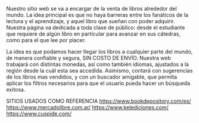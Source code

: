 Nuestro sitio web se va a encargar de la venta de libros alrededor del mundo. La idea principal es que no haya barreras entre los fanáticos de la lectura y el aprendizaje, y aquel libro que sueñan con poder adquirir. Nuestra página va dedicada a toda clase de público: desde el estudiante que requiere de algún libro en partícular para avanzar en sus cátedras, como para el que lee por placer.

La idea es que podamos hacer llegar los libros a cualquier parte del mundo, de manera confiable y segura, SIN COSTO DE ENVÍO. Nuestra web trabajará con distintas monedas, así como también idiomas, ajustados a la región desde la cuál esta sea accedida. Asimismo, contará con sugerencias de los libros mas vendidos, y con un buscador amigable, que permita aplicar los filtros necesarios para que el usuario pueda hacer un búsqueda exitosa.

SITIOS USADOS COMO REFERENCIA
https://www.bookdepository.com/es/
https://www.mercadolibre.com.ar/
https://www.kelediciones.com/
https://www.cuspide.com/
